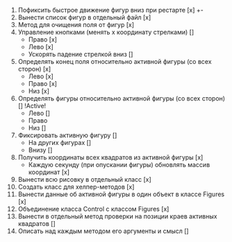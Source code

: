 1. Пофиксить быстрое движение фигур вниз при рестарте [x] +-
2. Вынести список фигур в отдельный файл [x]
3. Метод для очищения поля от фигур [x]
4. Управление кнопками (менять x координату стрелками) []
    - Право [x]
    - Лево [x]
    - Ускорять падение стрелкой вниз []
5. Определять конец поля относительно активной фигуры (со всех сторон) [x]
    - Лево [x]
    - Право [x]
    - Низ [x]
6. Определять фигуры относительно активной фигуры (со всех сторон) [] !Active!
    - Лево []
    - Право
    - Низ []
7. Фиксировать активную фигуру []
    - На других фигурах []
    - Внизу []
8. Получить координаты всех квадратов из активной фигуры [x]
    - Каждую секунду (при опускании фигуры) обновлять массив координат [x]
9. Вынести всю рисовку в отдельный класс [x]
10. Создать класс для хелпер-методов [x]
11. Вынести данные об активной фигуры в один объект в классе Figures [x]
12. Объединение класса Control с классом Figures [x]
13. Вынести в отдельный метод проверки на позиции краев активных квадратов []
14. Описать над каждым методом его аргументы и смысл []
